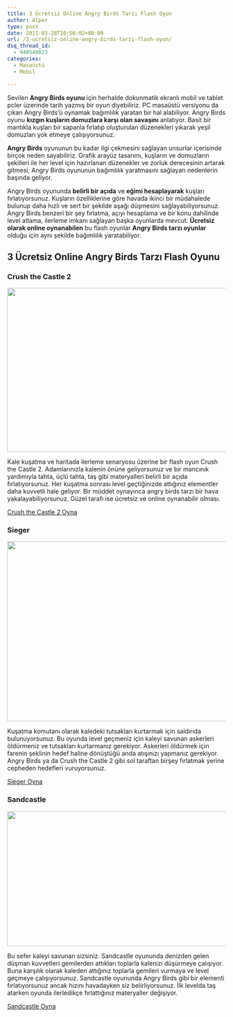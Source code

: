 ```yaml
---
title: 3 Ücretsiz Online Angry Birds Tarzı Flash Oyun
author: Alper
type: post
date: 2011-03-28T10:56:02+00:00
url: /3-ucretsiz-online-angry-birds-tarzi-flash-oyun/
dsq_thread_id:
  - 940540823
categories:
  - Masaüstü
  - Mobil

---
```

Sevilen **Angry Birds oyunu** için herhalde dokunmatik ekranlı mobil ve tablet pcler üzerinde tarih yazmış bir oyun diyebiliriz. PC masaüstü versiyonu da çıkan Angry Birds&#8217;ü oynamak bağımlılık yaratan bir hal alabiliyor. Angry Birds oyunu **kızgın kuşların domuzlara karşı olan savaşını** anlatıyor. Basit bir mantıkla kuşları bir sapanla fırlatıp oluşturulan düzenekleri yıkarak yeşil domuzları yok etmeye çalışıyorsunuz.

**Angry Birds** oyununun bu kadar ilgi çekmesini sağlayan unsurlar içerisinde birçok neden sayabiliriz. Grafik arayüz tasarımı, kuşların ve domuzların şekilleri ile her level için hazırlanan düzenekler ve zorluk derecesinin artarak gitmesi, Angry Birds oyununun bağımlılık yaratmasını sağlayan nedenlerin başında geliyor.

Angry Birds oyununda **belirli bir açıda** ve **eğimi hesaplayarak** kuşları fırlatıyorsunuz. Kuşların özelliklerine göre havada ikinci bir müdahalede bulunup daha hızlı ve sert bir şekilde aşağı düşmesini sağlayabiliyorsunuz. Angry Birds benzeri bir şey fırlatma, açıyı hesaplama ve bir konu dahilinde level atlama, ilerleme imkanı sağlayan başka oyunlarda mevcut. **Ücretsiz olarak online oynanabilen** bu flash oyunlar **Angry Birds tarzı oyunlar** olduğu için aynı şekilde bağımlılık yaratabiliyor.

## 3 Ücretsiz Online Angry Birds Tarzı Flash Oyunu

### Crush the Castle 2

<img class="alignnone size-full wp-image-6074" title="crush-the-castle" src="https://www.murekkep.org/wp-content/uploads/2011/03/crush-the-castle.jpg" alt="" width="550" height="378" srcset="https://www.murekkep.org/wp-content/uploads/2011/03/crush-the-castle.jpg 550w, https://www.murekkep.org/wp-content/uploads/2011/03/crush-the-castle-400x275.jpg 400w, https://www.murekkep.org/wp-content/uploads/2011/03/crush-the-castle-50x34.jpg 50w, https://www.murekkep.org/wp-content/uploads/2011/03/crush-the-castle-125x86.jpg 125w, https://www.murekkep.org/wp-content/uploads/2011/03/crush-the-castle-291x200.jpg 291w" sizes="(max-width: 550px) 100vw, 550px" /> 

Kale kuşatma ve haritada ilerleme senaryosu üzerine bir flash oyun Crush the Castle 2. Adamlarınızla kalenin önüne geliyorsunuz ve bir mancınık yardımıyla tahta, üçlü tahta, taş gibi materyalleri belirli bir açıda fırlatıyorsunuz. Her kuşatma sonrası level geçtiğinizde attığınız elementler daha kuvvetli hale geliyor. Bir müddet oynayınca angry birds tarzı bir hava yakalayabiliyorsunuz. Güzel tarafı ise ücretsiz ve online oynanabilir olması.

<a href="https://armorgames.com/play/6137/crush-the-castle-2" target="_blank">Crush the Castle 2 Oyna</a>

### Sieger

<img class="alignnone size-full wp-image-6075" title="sieger" src="https://www.murekkep.org/wp-content/uploads/2011/03/sieger.jpg" alt="" width="550" height="415" srcset="https://www.murekkep.org/wp-content/uploads/2011/03/sieger.jpg 550w, https://www.murekkep.org/wp-content/uploads/2011/03/sieger-300x226.jpg 300w, https://www.murekkep.org/wp-content/uploads/2011/03/sieger-400x301.jpg 400w" sizes="(max-width: 550px) 100vw, 550px" /> 

Kuşatma komutanı olarak kaledeki tutsakları kurtarmak için saldırıda bulunuyorsunuz. Bu oyunda level geçmeniz için kaleyi savunan askerleri öldürmeniz ve tutsakları kurtarmanız gerekiyor. Askerleri öldürmek için farenin şeklinin hedef haline dönüştüğü anda atışınızı yapmanız gerekiyor. Angry Birds ya da Crush the Castle 2 gibi sol taraftan birşey fırlatmak yerine cepheden hedefleri vuruyorsunuz.

<a href="https://armorgames.com/play/6833/sieger" target="_blank">Sieger Oyna</a>

### Sandcastle

<img class="alignnone size-full wp-image-6076" title="sandcastle" src="https://www.murekkep.org/wp-content/uploads/2011/03/sandcastle.jpg" alt="" width="550" height="311" srcset="https://www.murekkep.org/wp-content/uploads/2011/03/sandcastle.jpg 550w, https://www.murekkep.org/wp-content/uploads/2011/03/sandcastle-300x169.jpg 300w, https://www.murekkep.org/wp-content/uploads/2011/03/sandcastle-400x226.jpg 400w" sizes="(max-width: 550px) 100vw, 550px" /> 

Bu sefer kaleyi savunan sizsiniz. Sandcastle oyununda denizden gelen düşman kuvvetleri gemilerden attıkları toplarla kalenizi düşürmeye çalışıyor. Buna karşılık olarak kaleden attığınız toplarla gemileri vurmaya ve level geçmeye çalışıyorsunuz. Sandcastle oyununda Angry Birds gibi bir elementi fırlatıyorsunuz ancak hızını havadayken siz belirliyorsunuz. İlk levelda taş atarken oyunda ilerledikçe fırlattığınız materyaller değişiyor.

<a href="https://armorgames.com/play/5137/sandcastle" target="_blank">Sandcastle Oyna</a>